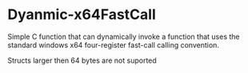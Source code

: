 # Dyanmic-x64FastCall

Simple C function that can dynamically invoke a function that 
uses the standard windows x64 four-register fast-call calling convention.

Structs larger then 64 bytes are not suported
